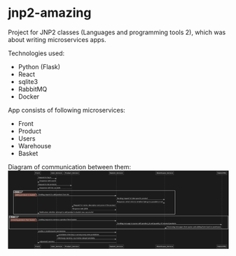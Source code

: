 # jnp2-amazing
Project for JNP2 classes (Languages and programming tools 2), which was about writing microservices apps.

Technologies used:
+ Python (Flask)
+ React
+ sqlite3
+ RabbitMQ
+ Docker

App consists of following microservices:
+ Front
+ Product
+ Users
+ Warehouse
+ Basket

Diagram of communication between them:
![Diagram](diagram.png)
